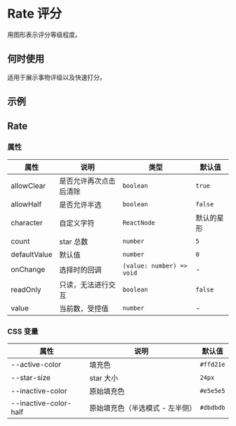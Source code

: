 # Rate 评分

用图形表示评分等级程度。

## 何时使用

适用于展示事物评级以及快速打分。

## 示例

<code src="./demos/demo1.tsx"></code>

## Rate

### 属性

| 属性         | 说明                   | 类型                      | 默认值     |
| ------------ | ---------------------- | ------------------------- | ---------- |
| allowClear   | 是否允许再次点击后清除 | `boolean`                 | `true`     |
| allowHalf    | 是否允许半选           | `boolean`                 | `false`    |
| character    | 自定义字符             | `ReactNode`               | 默认的星形 |
| count        | star 总数              | `number`                  | `5`        |
| defaultValue | 默认值                 | `number`                  | `0`        |
| onChange     | 选择时的回调           | `(value: number) => void` | -          |
| readOnly     | 只读，无法进行交互     | `boolean`                 | `false`    |
| value        | 当前数，受控值         | `number`                  | -          |

### CSS 变量

| 属性                  | 说明                            | 默认值    |
| --------------------- | ------------------------------- | --------- |
| --active-color        | 填充色                          | `#ffd21e` |
| --star-size           | star 大小                       | `24px`    |
| --inactive-color      | 原始填充色                      | `#e5e5e5` |
| --inactive-color-half | 原始填充色（半选模式 - 左半侧） | `#dbdbdb` |
